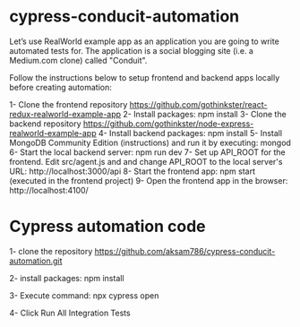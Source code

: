 # cypress-conducit-automation

Let’s use RealWorld example app as an application you are going to write automated tests for. The application is a social blogging site (i.e. a Medium.com clone) called "Conduit".

Follow the instructions below to setup frontend and backend apps locally before creating automation:

1- Clone the frontend repository https://github.com/gothinkster/react-redux-realworld-example-app
2- Install packages: npm install
3- Clone the backend repository https://github.com/gothinkster/node-express-realworld-example-app
4- Install backend packages: npm install
5- Install MongoDB Community Edition (instructions) and run it by executing: mongod
6- Start the local backend server: npm run dev 
7- Set up API_ROOT for the frontend. Edit src/agent.js and and change API_ROOT to the local server's URL: http://localhost:3000/api
8- Start the frontend app: npm start (executed in the frontend project)
9- Open the frontend app in the browser: http://localhost:4100/

# Cypress automation code

1- clone the repository https://github.com/aksam786/cypress-conducit-automation.git

2- install packages: npm install

3- Execute command: npx cypress open

4- Click Run All Integration Tests
